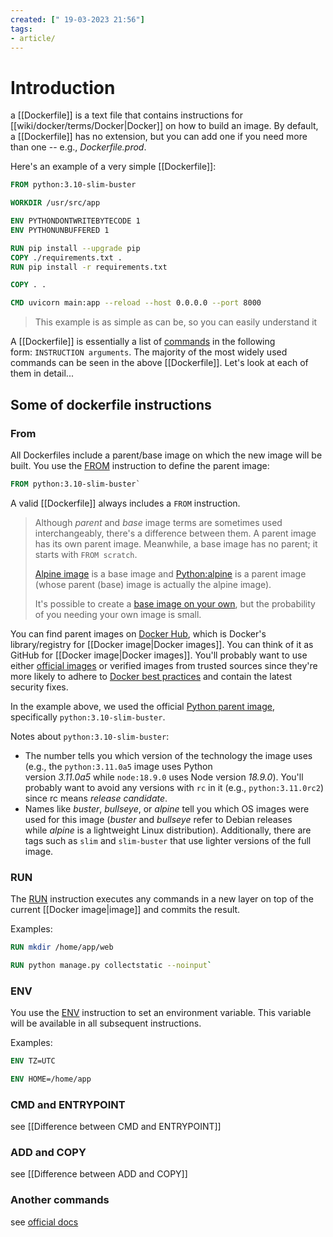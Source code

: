 ```yaml
---
created: [" 19-03-2023 21:56"]
tags:
- article/
---
```


# Introduction

a [[Dockerfile]] is a text file that contains instructions for [[wiki/docker/terms/Docker|Docker]] on how to build an image. By default, a [[Dockerfile]] has no extension, but you can add one if you need more than one -- e.g., _Dockerfile.prod_.

Here's an example of a very simple [[Dockerfile]]:
```Dockerfile
FROM python:3.10-slim-buster

WORKDIR /usr/src/app

ENV PYTHONDONTWRITEBYTECODE 1
ENV PYTHONUNBUFFERED 1

RUN pip install --upgrade pip
COPY ./requirements.txt .
RUN pip install -r requirements.txt

COPY . .

CMD uvicorn main:app --reload --host 0.0.0.0 --port 8000
```

> This example is as simple as can be, so you can easily understand it

A [[Dockerfile]] is essentially a list of [commands](https://docs.docker.com/engine/reference/builder) in the following form: `INSTRUCTION arguments`. The majority of the most widely used commands can be seen in the above [[Dockerfile]]. Let's look at each of them in detail...

## Some of dockerfile instructions

### From

All Dockerfiles include a parent/base image on which the new image will be built. You use the [FROM](https://docs.docker.com/engine/reference/builder/#from) instruction to define the parent image:

```Dockerfile
FROM python:3.10-slim-buster`
```

A valid [[Dockerfile]] always includes a `FROM` instruction.

> Although _parent_ and _base_ image terms are sometimes used interchangeably, there's a difference between them. A parent image has its own parent image. Meanwhile, a base image has no parent; it starts with `FROM scratch`.
> 
> [Alpine image](https://github.com/alpinelinux/docker-alpine/blob/adebcfd075c83ef788b5f071678dcfb8ea118bb3/x86_64/Dockerfile) is a base image and [Python:alpine](https://github.com/docker-library/python/blob/9fd031d91ced6ddc1bf1f0f34b893ad82fa0d010/3.11-rc/alpine3.16/Dockerfile) is a parent image (whose parent (base) image is actually the alpine image).
> 
> It's possible to create a [base image on your own](https://docs.docker.com/develop/develop-images/baseimages/), but the probability of you needing your own image is small.

You can find parent images on [Docker Hub](https://docs.docker.com/docker-hub/), which is Docker's library/registry for [[Docker image|Docker images]]. You can think of it as GitHub for [[Docker image|Docker images]]. You'll probably want to use either [official images](https://docs.docker.com/docker-hub/official_images/) or verified images from trusted sources since they're more likely to adhere to [Docker best practices](https://docs.docker.com/develop/develop-images/dockerfile_best-practices/) and contain the latest security fixes.

In the example above, we used the official [Python parent image](https://hub.docker.com/_/python), specifically `python:3.10-slim-buster`.

Notes about `python:3.10-slim-buster`:

-   The number tells you which version of the technology the image uses (e.g., the `python:3.11.0a5` image uses Python version _3.11.0a5_ while `node:18.9.0` uses Node version _18.9.0_). You'll probably want to avoid any versions with `rc` in it (e.g., `python:3.11.0rc2`) since rc means _release candidate_.
-   Names like _buster_, _bullseye_, or _alpine_ tell you which OS images were used for this image (_buster_ and _bullseye_ refer to Debian releases while _alpine_ is a lightweight Linux distribution). Additionally, there are tags such as `slim` and `slim-buster` that use lighter versions of the full image.

### RUN

The [RUN](https://docs.docker.com/engine/reference/builder/#run) instruction executes any commands in a new layer on top of the current [[Docker image|image]] and commits the result.

Examples:

```Dockerfile
RUN mkdir /home/app/web  

RUN python manage.py collectstatic --noinput`
```

### ENV

You use the [ENV](https://docs.docker.com/engine/reference/builder/#env) instruction to set an environment variable. This variable will be available in all subsequent instructions.

Examples:

```Dockerfile
ENV TZ=UTC

ENV HOME=/home/app
```

### CMD and ENTRYPOINT

see [[Difference between CMD and ENTRYPOINT]]

### ADD and COPY

see [[Difference between ADD and COPY]]

### Another commands

see [official docs](https://docs.docker.com/engine/reference/builder/)